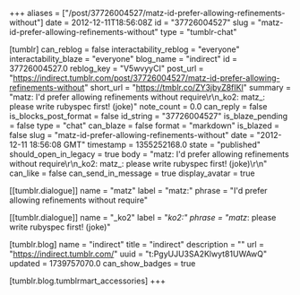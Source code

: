 +++
aliases = ["/post/37726004527/matz-id-prefer-allowing-refinements-without"]
date = 2012-12-11T18:56:08Z
id = "37726004527"
slug = "matz-id-prefer-allowing-refinements-without"
type = "tumblr-chat"

[tumblr]
can_reblog = false
interactability_reblog = "everyone"
interactability_blaze = "everyone"
blog_name = "indirect"
id = 37726004527.0
reblog_key = "V5wvyyCI"
post_url = "https://indirect.tumblr.com/post/37726004527/matz-id-prefer-allowing-refinements-without"
short_url = "https://tmblr.co/ZY3jbyZ8fIKl"
summary = "matz: I'd prefer allowing refinements without require\r\n_ko2: matz_: please write rubyspec first! (joke)"
note_count = 0.0
can_reply = false
is_blocks_post_format = false
id_string = "37726004527"
is_blaze_pending = false
type = "chat"
can_blaze = false
format = "markdown"
is_blazed = false
slug = "matz-id-prefer-allowing-refinements-without"
date = "2012-12-11 18:56:08 GMT"
timestamp = 1355252168.0
state = "published"
should_open_in_legacy = true
body = "matz: I'd prefer allowing refinements without require\r\n_ko2: matz_: please write rubyspec first! (joke)\r\n"
can_like = false
can_send_in_message = true
display_avatar = true

[[tumblr.dialogue]]
name = "matz"
label = "matz:"
phrase = "I'd prefer allowing refinements without require"

[[tumblr.dialogue]]
name = "_ko2"
label = "_ko2:"
phrase = "matz_: please write rubyspec first! (joke)"

[tumblr.blog]
name = "indirect"
title = "indirect"
description = ""
url = "https://indirect.tumblr.com/"
uuid = "t:PgyUJU3SA2Klwyt81UWAwQ"
updated = 1739757070.0
can_show_badges = true

[tumblr.blog.tumblrmart_accessories]
+++
